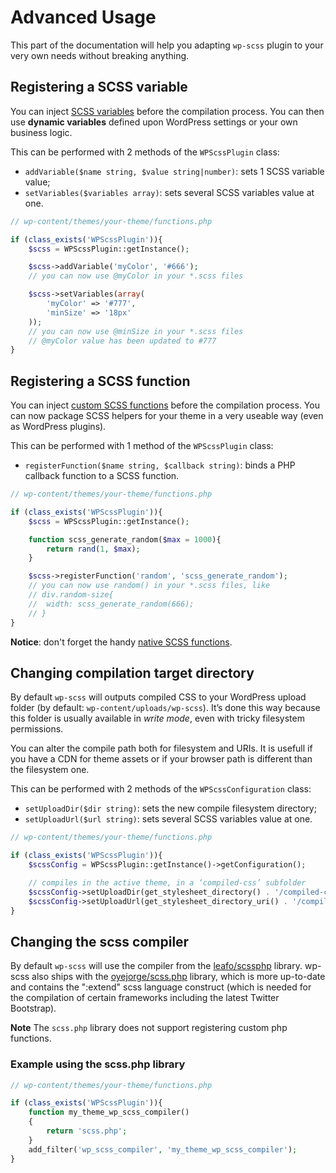 # Advanced Usage

This part of the documentation will help you adapting `wp-scss` plugin to your very own needs without breaking anything.

## Registering a SCSS variable

You can inject [SCSS variables](http://leafo.net/scssphp/docs/#variables) before the compilation process. You can then use **dynamic variables** defined upon WordPress settings or your own business logic.

This can be performed with 2 methods of the `WPScssPlugin` class:
* `addVariable($name string, $value string|number)`: sets 1 SCSS variable value;
* `setVariables($variables array)`: sets several SCSS variables value at one.

```php
// wp-content/themes/your-theme/functions.php

if (class_exists('WPScssPlugin')){
	$scss = WPScssPlugin::getInstance();

	$scss->addVariable('myColor', '#666');
	// you can now use @myColor in your *.scss files

	$scss->setVariables(array(
		'myColor' => '#777',
		'minSize' => '18px'
	));
	// you can now use @minSize in your *.scss files
	// @myColor value has been updated to #777
}
```

## Registering a SCSS function

You can inject [custom SCSS functions](http://leafo.net/scssphp/docs/#custom_functions) before the compilation process. You can now package SCSS helpers for your theme in a very useable way (even as WordPress plugins).

This can be performed with 1 method of the `WPScssPlugin` class:
* `registerFunction($name string, $callback string)`: binds a PHP callback function to a SCSS function.

```php
// wp-content/themes/your-theme/functions.php

if (class_exists('WPScssPlugin')){
	$scss = WPScssPlugin::getInstance();

	function scss_generate_random($max = 1000){
		return rand(1, $max);
	}

	$scss->registerFunction('random', 'scss_generate_random');
	// you can now use random() in your *.scss files, like
	// div.random-size{
	// 	width: scss_generate_random(666);
	// }
}
```

**Notice**: don't forget the handy [native SCSS functions](http://leafo.net/scssphp/docs/#built_in_functions).

## Changing compilation target directory

By default `wp-scss` will outputs compiled CSS to your WordPress upload folder (by default: `wp-content/uploads/wp-scss`).
It’s done this way because this folder is usually available in *write mode*, even with tricky filesystem permissions.

You can alter the compile path both for filesystem and URIs. It is usefull if you have a CDN for theme assets or if your browser path is different than the filesystem one.

This can be performed with 2 methods of the `WPScssConfiguration` class:
* `setUploadDir($dir string)`: sets the new compile filesystem directory;
* `setUploadUrl($url string)`: sets several SCSS variables value at one.

```php
// wp-content/themes/your-theme/functions.php

if (class_exists('WPScssPlugin')){
	$scssConfig = WPScssPlugin::getInstance()->getConfiguration();

	// compiles in the active theme, in a ‘compiled-css’ subfolder
	$scssConfig->setUploadDir(get_stylesheet_directory() . '/compiled-css');
	$scssConfig->setUploadUrl(get_stylesheet_directory_uri() . '/compiled-css');
}
```
## Changing the scss compiler

By default `wp-scss` will use the compiler from the [leafo/scssphp](https://github.com/leafo/scssphp) library. wp-scss also ships with the [oyejorge/scss.php](https://github.com/oyejorge/scss.php) library, which is more up-to-date and contains the ":extend" scss language construct (which is needed for the compilation of certain frameworks including the latest Twitter Bootstrap).

__Note__ The `scss.php` library does not support registering custom php functions.

### Example using the scss.php library
```php
// wp-content/themes/your-theme/functions.php

if (class_exists('WPScssPlugin')){
	function my_theme_wp_scss_compiler()
	{
		return 'scss.php';
	}
	add_filter('wp_scss_compiler', 'my_theme_wp_scss_compiler');
}
```
